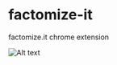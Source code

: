 # factomize-it
factomize.it chrome extension

![Alt text](http://i.imgur.com/6a1ks26.jpg?raw=true "Screenshot of Factomize.it")
